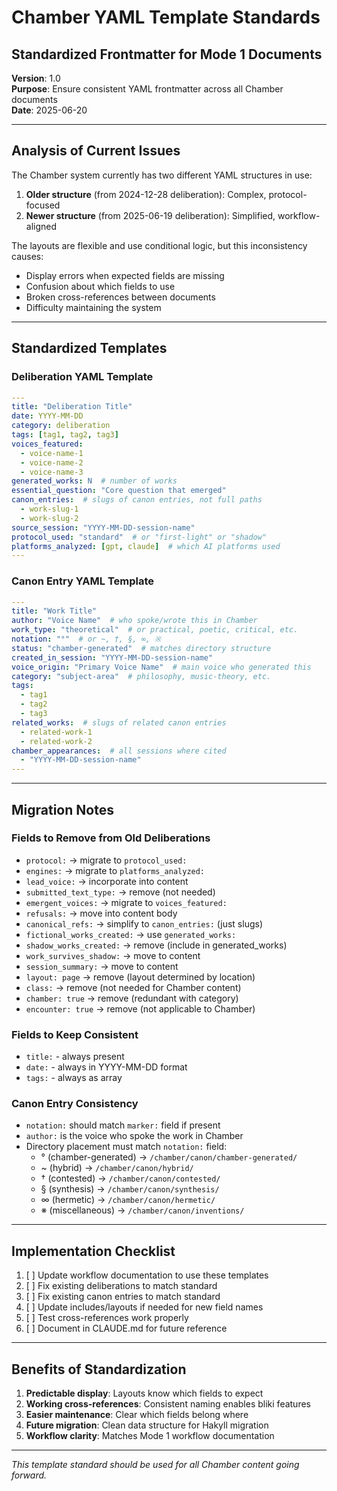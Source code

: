 # Chamber YAML Template Standards
## Standardized Frontmatter for Mode 1 Documents

**Version**: 1.0  
**Purpose**: Ensure consistent YAML frontmatter across all Chamber documents  
**Date**: 2025-06-20

---

## Analysis of Current Issues

The Chamber system currently has two different YAML structures in use:

1. **Older structure** (from 2024-12-28 deliberation): Complex, protocol-focused
2. **Newer structure** (from 2025-06-19 deliberation): Simplified, workflow-aligned

The layouts are flexible and use conditional logic, but this inconsistency causes:
- Display errors when expected fields are missing
- Confusion about which fields to use
- Broken cross-references between documents
- Difficulty maintaining the system

---

## Standardized Templates

### Deliberation YAML Template

```yaml
---
title: "Deliberation Title"
date: YYYY-MM-DD
category: deliberation
tags: [tag1, tag2, tag3]
voices_featured: 
  - voice-name-1
  - voice-name-2
  - voice-name-3
generated_works: N  # number of works
essential_question: "Core question that emerged"
canon_entries:  # slugs of canon entries, not full paths
  - work-slug-1
  - work-slug-2
source_session: "YYYY-MM-DD-session-name"
protocol_used: "standard"  # or "first-light" or "shadow"
platforms_analyzed: [gpt, claude]  # which AI platforms used
---
```

### Canon Entry YAML Template

```yaml
---
title: "Work Title"
author: "Voice Name"  # who spoke/wrote this in Chamber
work_type: "theoretical"  # or practical, poetic, critical, etc.
notation: "°"  # or ~, †, §, ∞, ※
status: "chamber-generated"  # matches directory structure
created_in_session: "YYYY-MM-DD-session-name"
voice_origin: "Primary Voice Name"  # main voice who generated this
category: "subject-area"  # philosophy, music-theory, etc.
tags: 
  - tag1
  - tag2
  - tag3
related_works:  # slugs of related canon entries
  - related-work-1
  - related-work-2
chamber_appearances:  # all sessions where cited
  - "YYYY-MM-DD-session-name"
---
```

---

## Migration Notes

### Fields to Remove from Old Deliberations
- `protocol:` → migrate to `protocol_used:`
- `engines:` → migrate to `platforms_analyzed:`
- `lead_voice:` → incorporate into content
- `submitted_text_type:` → remove (not needed)
- `emergent_voices:` → migrate to `voices_featured:`
- `refusals:` → move into content body
- `canonical_refs:` → simplify to `canon_entries:` (just slugs)
- `fictional_works_created:` → use `generated_works:`
- `shadow_works_created:` → remove (include in generated_works)
- `work_survives_shadow:` → move to content
- `session_summary:` → move to content
- `layout: page` → remove (layout determined by location)
- `class:` → remove (not needed for Chamber content)
- `chamber: true` → remove (redundant with category)
- `encounter: true` → remove (not applicable to Chamber)

### Fields to Keep Consistent
- `title:` - always present
- `date:` - always in YYYY-MM-DD format
- `tags:` - always as array

### Canon Entry Consistency
- `notation:` should match `marker:` field if present
- `author:` is the voice who spoke the work in Chamber
- Directory placement must match `notation:` field:
  - ° (chamber-generated) → `/chamber/canon/chamber-generated/`
  - ~ (hybrid) → `/chamber/canon/hybrid/`
  - † (contested) → `/chamber/canon/contested/`
  - § (synthesis) → `/chamber/canon/synthesis/`
  - ∞ (hermetic) → `/chamber/canon/hermetic/`
  - ※ (miscellaneous) → `/chamber/canon/inventions/`

---

## Implementation Checklist

1. [ ] Update workflow documentation to use these templates
2. [ ] Fix existing deliberations to match standard
3. [ ] Fix existing canon entries to match standard  
4. [ ] Update includes/layouts if needed for new field names
5. [ ] Test cross-references work properly
6. [ ] Document in CLAUDE.md for future reference

---

## Benefits of Standardization

1. **Predictable display**: Layouts know which fields to expect
2. **Working cross-references**: Consistent naming enables bliki features
3. **Easier maintenance**: Clear which fields belong where
4. **Future migration**: Clean data structure for Hakyll migration
5. **Workflow clarity**: Matches Mode 1 workflow documentation

---

*This template standard should be used for all Chamber content going forward.*